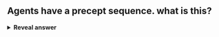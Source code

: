 ## Agents have a precept sequence. what is this?
<details>
<summary><b>Reveal answer</b></summary>
A complete history of everything the agent has perceieved
</details>
